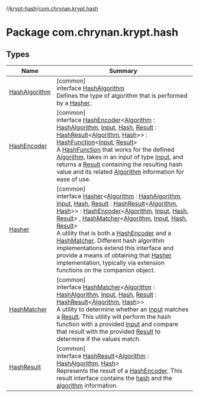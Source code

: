 //[krypt-hash](../../index.md)/[com.chrynan.krypt.hash](index.md)

# Package com.chrynan.krypt.hash

## Types

| Name | Summary |
|---|---|
| [HashAlgorithm](-hash-algorithm/index.md) | [common]<br>interface [HashAlgorithm](-hash-algorithm/index.md)<br>Defines the type of algorithm that is performed by a [Hasher](-hasher/index.md). |
| [HashEncoder](-hash-encoder/index.md) | [common]<br>interface [HashEncoder](-hash-encoder/index.md)&lt;[Algorithm](-hash-encoder/index.md) : [HashAlgorithm](-hash-algorithm/index.md), [Input](-hash-encoder/index.md), [Hash](-hash-encoder/index.md), [Result](-hash-encoder/index.md) : [HashResult](-hash-result/index.md)&lt;[Algorithm](-hash-encoder/index.md), [Hash](-hash-encoder/index.md)&gt;&gt; : [HashFunction](../../../krypt-core/krypt-core/com.chrynan.krypt.core/-hash-function/index.md)&lt;[Input](-hash-encoder/index.md), [Result](-hash-encoder/index.md)&gt; <br>A [HashFunction](../../../krypt-core/krypt-core/com.chrynan.krypt.core/-hash-function/index.md) that works for the defined [Algorithm](-hash-encoder/index.md), takes in an input of type [Input](-hash-encoder/index.md), and returns a [Result](-hash-encoder/index.md) containing the resulting hash value and its related [Algorithm](-hash-encoder/index.md) information for ease of use. |
| [Hasher](-hasher/index.md) | [common]<br>interface [Hasher](-hasher/index.md)&lt;[Algorithm](-hasher/index.md) : [HashAlgorithm](-hash-algorithm/index.md), [Input](-hasher/index.md), [Hash](-hasher/index.md), [Result](-hasher/index.md) : [HashResult](-hash-result/index.md)&lt;[Algorithm](-hasher/index.md), [Hash](-hasher/index.md)&gt;&gt; : [HashEncoder](-hash-encoder/index.md)&lt;[Algorithm](-hasher/index.md), [Input](-hasher/index.md), [Hash](-hasher/index.md), [Result](-hasher/index.md)&gt; , [HashMatcher](-hash-matcher/index.md)&lt;[Algorithm](-hasher/index.md), [Input](-hasher/index.md), [Hash](-hasher/index.md), [Result](-hasher/index.md)&gt; <br>A utility that is both a [HashEncoder](-hash-encoder/index.md) and a [HashMatcher](-hash-matcher/index.md). Different hash algorithm implementations extend this interface and provide a means of obtaining that [Hasher](-hasher/index.md) implementation, typically via extension functions on the companion object. |
| [HashMatcher](-hash-matcher/index.md) | [common]<br>interface [HashMatcher](-hash-matcher/index.md)&lt;[Algorithm](-hash-matcher/index.md) : [HashAlgorithm](-hash-algorithm/index.md), [Input](-hash-matcher/index.md), [Hash](-hash-matcher/index.md), [Result](-hash-matcher/index.md) : [HashResult](-hash-result/index.md)&lt;[Algorithm](-hash-matcher/index.md), [Hash](-hash-matcher/index.md)&gt;&gt;<br>A utility to determine whether an [Input](-hash-matcher/index.md) matches a [Result](-hash-matcher/index.md). This utility will perform the hash function with a provided [Input](-hash-matcher/index.md) and compare that result with the provided [Result](-hash-matcher/index.md) to determine if the values match. |
| [HashResult](-hash-result/index.md) | [common]<br>interface [HashResult](-hash-result/index.md)&lt;[Algorithm](-hash-result/index.md) : [HashAlgorithm](-hash-algorithm/index.md), [Hash](-hash-result/index.md)&gt;<br>Represents the result of a [HashEncoder](-hash-encoder/index.md). This result interface contains the [hash](-hash-result/hash.md) and the [algorithm](-hash-result/algorithm.md) information. |
